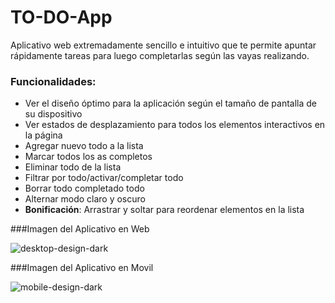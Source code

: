 # TO-DO-App
Aplicativo web  extremadamente sencillo e intuitivo que te permite apuntar rápidamente tareas para luego completarlas según las vayas realizando. 

### Funcionalidades:
- Ver el diseño óptimo para la aplicación según el tamaño de pantalla de su dispositivo
- Ver estados de desplazamiento para todos los elementos interactivos en la página
- Agregar nuevo todo a la lista
- Marcar todos los as completos
- Eliminar todo de la lista
- Filtrar por todo/activar/completar todo
- Borrar todo completado todo
- Alternar modo claro y oscuro
- **Bonificación**: Arrastrar y soltar para reordenar elementos en la lista


###Imagen del Aplicativo en Web

![desktop-design-dark](https://user-images.githubusercontent.com/50665777/165139490-3436b11f-431e-4d7a-a106-32acb0fe9e6c.jpg)

###Imagen del Aplicativo en Movil

![mobile-design-dark](https://user-images.githubusercontent.com/50665777/165137899-ea1cfda3-719c-4f72-95c1-f05842c361a9.jpg)
